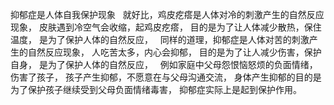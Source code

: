 抑郁症是人体自我保护现象
&nbsp;
就好比，鸡皮疙瘩是人体对冷的刺激产生的自然反应现象，
皮肤遇到冷空气会收缩，起鸡皮疙瘩，
目的是为了让人体减少散热，保住温度，
是为了保护人体的自然反应，
&nbsp;
同样的道理，抑郁症是人体对苦的刺激产生的自然反应现象，
人吃苦太多，内心会抑郁，
目的是为了让人减少伤害，保护自身，
是为了保护人体的自然反应，
&nbsp;
例如家庭中父母怨恨恼怒烦的负面情绪，伤害了孩子，
孩子产生抑郁，不愿意在与父母沟通交流，
身体产生抑郁的目的是为了保护孩子继续受到父母负面情绪毒害，
抑郁症实际上是起到保护作用。